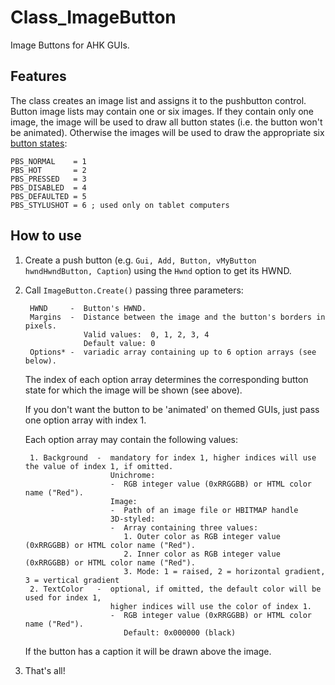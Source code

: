 # Class_ImageButton #

Image Buttons for AHK GUIs.

## Features ##
The class creates an image list and assigns it to the pushbutton control. Button image lists may contain one or six images. If they contain only one image, the image will be used to draw all button states (i.e. the button won't be animated). Otherwise the images will be used to draw the appropriate six [button states](http://msdn.microsoft.com/en-us/windows/bb775975):  

    PBS_NORMAL    = 1
    PBS_HOT       = 2
    PBS_PRESSED   = 3
    PBS_DISABLED  = 4
    PBS_DEFAULTED = 5
    PBS_STYLUSHOT = 6 ; used only on tablet computers
    
## How to use ##

1. Create a push button (e.g. `Gui, Add, Button, vMyButton hwndHwndButton, Caption`) using the `Hwnd` option to get its HWND.

2. Call `ImageButton.Create()` passing three parameters:  
       
        HWND     -  Button's HWND.  
        Margins  -  Distance between the image and the button's borders in pixels.
	                Valid values:  0, 1, 2, 3, 4
	                Default value: 0
	    Options* -  variadic array containing up to 6 option arrays (see below).
    
	The index of each option array determines the corresponding button state for which the image will be shown (see above).  
  
    If you don't want the button to be 'animated' on themed GUIs, just pass one option array with index 1.  

    Each option array may contain the following values:  
    
        1. Background  -  mandatory for index 1, higher indices will use the value of index 1, if omitted.  
                          Unichrome:
                          -  RGB integer value (0xRRGGBB) or HTML color name ("Red").
                          Image:
                          -  Path of an image file or HBITMAP handle
                          3D-styled:
                          -  Array containing three values:
                             1. Outer color as RGB integer value (0xRRGGBB) or HTML color name ("Red").
                             2. Inner color as RGB integer value (0xRRGGBB) or HTML color name ("Red").
                             3. Mode: 1 = raised, 2 = horizontal gradient, 3 = vertical gradient
        2. TextColor   -  optional, if omitted, the default color will be used for index 1,  
                          higher indices will use the color of index 1.
                          -  RGB integer value (0xRRGGBB) or HTML color name ("Red").
                             Default: 0x000000 (black)  

	If the button has a caption it will be drawn above the image.  

3. That's all!

